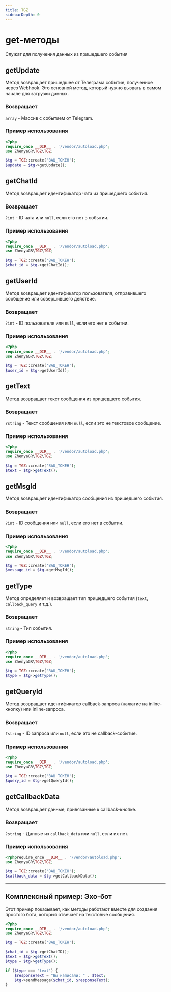 ```yaml
---
title: TGZ
sidebarDepth: 0
---
```


# get-методы 
Служат для получения данных из пришедшего события

## getUpdate
Метод возвращает пришедшее от Телеграма событие, полученное через Webhook. Это основной метод, который нужно вызвать в самом начале для загрузки данных.

### Возвращает
`array` - Массив с событием от Telegram.

### Пример использования
```php
<?php
require_once __DIR__ . '/vendor/autoload.php';
use ZhenyaGR\TGZ\TGZ;

$tg = TGZ::create('ВАШ_ТОКЕН');
$update = $tg->getUpdate();
```

## getChatId
Метод возвращает идентификатор чата из пришедшего события.

### Возвращает
`?int` - ID чата или `null`, если его нет в событии.

### Пример использования
```php
<?php
require_once __DIR__ . '/vendor/autoload.php';
use ZhenyaGR\TGZ\TGZ;

$tg = TGZ::create('ВАШ_ТОКЕН');
$chat_id = $tg->getChatId();

```

## getUserId
Метод возвращает идентификатор пользователя, отправившего сообщение или совершившего действие.

### Возвращает
`?int` - ID пользователя или `null`, если его нет в событии.

### Пример использования
```php
<?php
require_once __DIR__ . '/vendor/autoload.php';
use ZhenyaGR\TGZ\TGZ;

$tg = TGZ::create('ВАШ_ТОКЕН');
$user_id = $tg->getUserId();
```

## getText
Метод возвращает текст сообщения из пришедшего события.

### Возвращает
`?string` - Текст сообщения или `null`, если это не текстовое сообщение.

### Пример использования
```php
<?php
require_once __DIR__ . '/vendor/autoload.php';
use ZhenyaGR\TGZ\TGZ;

$tg = TGZ::create('ВАШ_ТОКЕН');
$text = $tg->getText();
```

## getMsgId
Метод возвращает идентификатор сообщения из пришедшего события.

### Возвращает
`?int` - ID сообщения или `null`, если его нет в событии.

### Пример использования
```php
<?php
require_once __DIR__ . '/vendor/autoload.php';
use ZhenyaGR\TGZ\TGZ;

$tg = TGZ::create('ВАШ_ТОКЕН');
$message_id = $tg->getMsgId();
```

## getType
Метод определяет и возвращает тип пришедшего события (`text`, `callback_query` и т.д.).

### Возвращает
`string` - Тип события.

### Пример использования
```php
<?php
require_once __DIR__ . '/vendor/autoload.php';
use ZhenyaGR\TGZ\TGZ;

$tg = TGZ::create('ВАШ_ТОКЕН');
$type = $tg->getType();
```

## getQueryId
Метод возвращает идентификатор callback-запроса (нажатие на inline-кнопку) или inline-запроса.

### Возвращает
`?string` - ID запроса или `null`, если это не callback-событие.

### Пример использования
```php
<?php
require_once __DIR__ . '/vendor/autoload.php';
use ZhenyaGR\TGZ\TGZ;

$tg = TGZ::create('ВАШ_ТОКЕН');
$query_id = $tg->getQueryId();
```

## getCallbackData
Метод возвращает данные, привязанные к callback-кнопке.

### Возвращает
`?string` - Данные из `callback_data` или `null`, если их нет.

### Пример использования
```php
<?phprequire_once __DIR__ . '/vendor/autoload.php';
use ZhenyaGR\TGZ\TGZ;

$tg = TGZ::create('ВАШ_ТОКЕН');
$callback_data = $tg->getCallbackData();
```

---

## Комплексный пример: Эхо-бот

Этот пример показывает, как методы работают вместе для создания простого бота, который отвечает на текстовые сообщения.

```php
<?php
require_once __DIR__ . '/vendor/autoload.php';
use ZhenyaGR\TGZ\TGZ;

$tg = TGZ::create('ВАШ_ТОКЕН');

$chat_id = $tg->getChatID();
$text = $tg->getText();
$type = $tg->getType();

if ($type === 'text') {
    $responseText = "Вы написали: " . $text;
    $tg->sendMessage($chat_id, $responseText);
}
```